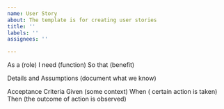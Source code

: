 ```yaml
---
name: User Story
about: The template is for creating user stories
title: ''
labels: ''
assignees: ''

---
```


As a (role)
I need (function)
So that (benefit)

Details and Assumptions
(document what we know)

Acceptance Criteria
Given (some context)
When ( certain action is taken)
Then (the outcome of action is observed)
